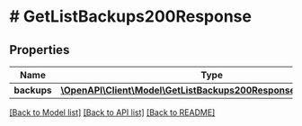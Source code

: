 # # GetListBackups200Response

## Properties

Name | Type | Description | Notes
------------ | ------------- | ------------- | -------------
**backups** | [**\OpenAPI\Client\Model\GetListBackups200ResponseBackupsInner[]**](GetListBackups200ResponseBackupsInner.md) |  | [optional]

[[Back to Model list]](../../README.md#models) [[Back to API list]](../../README.md#endpoints) [[Back to README]](../../README.md)
